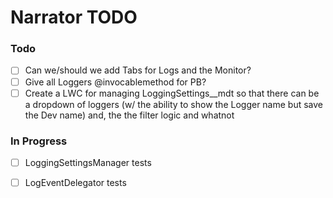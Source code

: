 # Narrator TODO


### Todo

- [ ] Can we/should we add Tabs for Logs and the Monitor?  
- [ ] Give all Loggers @invocablemethod for PB?  
- [ ] Create a LWC for managing LoggingSettings__mdt so that there can be a dropdown of loggers (w/ the ability to show the Logger name but save the Dev name) and, the the filter logic and whatnot  

### In Progress

- [ ] LoggingSettingsManager tests  
- [ ] LogEventDelegator tests


